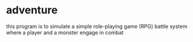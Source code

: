 # adventure
this program is to simulate a simple role-playing game (RPG) battle system where a player and a monster engage in combat
